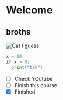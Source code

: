 # Welcome
## broths

![Cat I guess](https://octodex.github.com/images/yaktocat.png)

``` python
x = 10
if x > 0:
  print("tak")
```

- [ ] Check YOutube
- [ ] Finish this course
- [x] Finished
